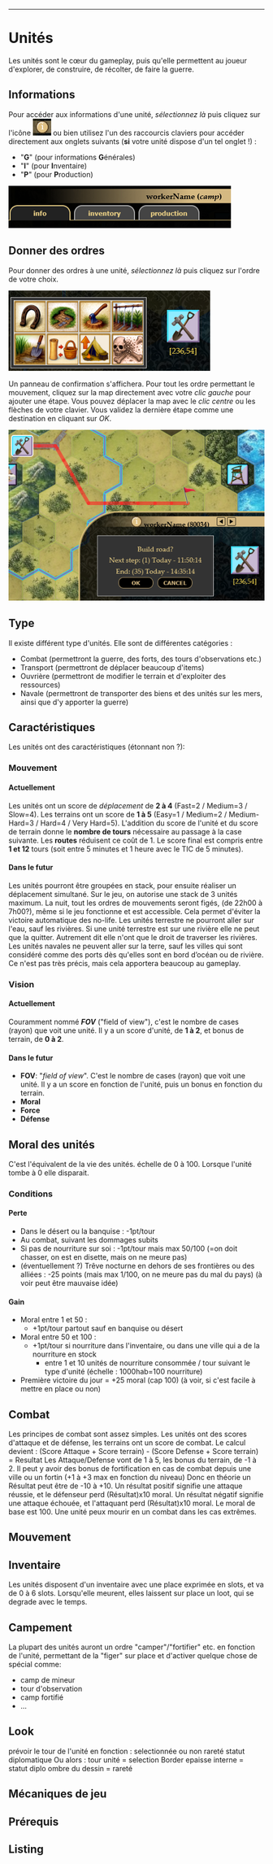 ____
# Unités
Les unités sont le cœur du gameplay, puis qu'elle permettent au joueur d'explorer, de construire, de récolter, de faire la guerre.
## Informations
Pour accéder aux informations d'une unité, _sélectionnez là_ puis cliquez sur l'icône ![infoicone.png](media/infoicone.png) ou bien utilisez l'un des raccourcis claviers pour accéder directement aux onglets suivants (**si** votre unité dispose d'un tel onglet !) :
 - "**G**" (pour informations **G**énérales)
 - "**I**" (pour **I**nventaire)
 - "**P**" (pour **P**roduction)

![unittab.png](media/unittab.png)

## Donner des ordres
Pour donner des ordres à une unité, _sélectionnez là_ puis cliquez sur l'ordre de votre choix. 

![unitorder.png](media/unitorder.png)

Un panneau de confirmation s'affichera. Pour tout les ordre permettant le mouvement, cliquez sur la map directement avec votre _clic gauche_ pour ajouter une étape. Vous pouvez déplacer la map avec le _clic centre_ ou les flèches de votre clavier. Vous validez la dernière étape comme une destination en cliquant sur _OK_.

![move.png](media/move.png)

## Type
Il existe différent type d'unités. Elle sont de différentes catégories :
 - Combat (permettront la guerre, des forts, des tours d'observations etc.)
 - Transport (permettront de déplacer beaucoup d'items)
 - Ouvrière (permettront de modifier le terrain et d'exploiter des ressources)
 - Navale (permettront de transporter des biens et des unités sur les mers, ainsi que d'y apporter la guerre)

## Caractéristiques
Les unités ont des caractéristiques (étonnant non ?):
### Mouvement
#### Actuellement
Les unités ont un score de _déplacement_ de **2 à 4** (Fast=2 / Medium=3 / Slow=4).
Les terrains ont un score de **1 à 5** (Easy=1 / Medium=2 / Medium-Hard=3 / Hard=4 / Very Hard=5).
L'addition du score de l'unité et du score de terrain donne le **nombre de tours** nécessaire au passage à la case suivante. Les **routes** réduisent ce coût de 1. Le score final est compris entre **1 et 12** tours (soit entre 5 minutes et 1 heure avec le TIC de 5 minutes).
#### Dans le futur
Les unités pourront être groupées en stack, pour ensuite réaliser un déplacement simultané. Sur le jeu, on autorise une stack de 3 unités maximum.
La nuit, tout les ordres de mouvements seront figés, (de 22h00 à 7h00?), même si le jeu fonctionne et est accessible. Cela permet d'éviter la victoire automatique des no-life.
Les unités terrestre ne pourront aller sur l'eau, sauf les rivières. Si une unité terrestre est sur une rivière elle ne peut que la quitter. Autrement dit elle n'ont que le droit de traverser les rivières. 
Les unités navales ne peuvent aller sur la terre, sauf les villes qui sont considéré comme des ports dès qu'elles sont en bord d’océan ou de rivière. Ce n'est pas très précis, mais cela apportera beaucoup au gameplay.
### Vision
#### Actuellement
Couramment nommé **_FOV_** ("field of view"), c'est le nombre de cases (rayon) que voit une unité. Il y a un score d'unité, de **1 à 2**, et bonus de terrain, de **0 à 2**.
#### Dans le futur



 - **FOV**: "_field of view_". C'est le nombre de cases (rayon) que voit une unité. Il y a un score en fonction de l'unité, puis un bonus en fonction du terrain. 
 - **Moral**
 - **Force**
 - **Défense**



## Moral des unités
C'est l'équivalent de la vie des unités. échelle de 0 à 100. Lorsque l'unité tombe à 0 elle disparait.
### Conditions
#### Perte
 - Dans le désert ou la banquise : -1pt/tour
 - Au combat, suivant les dommages subits
 - Si pas de nourriture sur soi : -1pt/tour mais max 50/100 (=on doit chasser, on est en disette, mais on ne meure pas)
 - (éventuellement ?) Trêve nocturne en dehors de ses frontières ou des alliées : -25 points (mais max 1/100, on ne meure pas du mal du pays) (à voir peut être mauvaise idée)
#### Gain
 - Moral entre 1 et 50 : 
	 - +1pt/tour partout sauf en banquise ou désert
 - Moral entre 50 et 100 : 
	 - +1pt/tour si nourriture dans l'inventaire, ou dans une ville qui a de la nourriture en stock
		 - entre 1 et 10 unités de nourriture consommée / tour suivant le type d'unité (échelle : 1000hab=100 nourriture)
 - Première victoire du jour = +25 moral (cap 100) (à voir, si c'est facile à mettre en place ou non)

## Combat
Les principes de combat sont assez simples. Les unités ont des scores d'attaque et de défense, les terrains ont un score de combat. Le calcul devient :
	(Score Attaque + Score terrain) - (Score Defense + Score terrain) = Resultat
Les Attaque/Defense vont de 1 à 5, les bonus du terrain, de -1 à 2. Il peut y avoir des bonus de fortification en cas de combat depuis une ville ou un fortin (+1 à +3 max en fonction du niveau)
Donc en théorie un Résultat peut être de -10 à +10.
Un résultat positif signifie une attaque réussie, et le défenseur perd (Résultat)x10 moral.
Un résultat négatif signifie une attaque échouée, et l'attaquant perd (Résultat)x10 moral.
Le moral de base est 100. Une unité peux mourir en un combat dans les cas extrêmes.
## Mouvement

## Inventaire
Les unités disposent d'un inventaire avec une place exprimée en slots, et va de 0 à 6 slots.
Lorsqu'elle meurent, elles laissent sur place un loot, qui se degrade avec le temps.

## Campement
La plupart des unités auront un ordre "camper"/"fortifier" etc. en fonction de l'unité, permettant de la "figer" sur place et d'activer quelque chose de spécial comme:
 - camp de mineur
 - tour d'observation
 - camp fortifié
 - ...

## Look
prévoir le tour de l'unité en fonction :
	selectionnée ou non
	rareté
	statut diplomatique
Ou alors :
	tour unité = selection
	Border epaisse interne = statut diplo
	ombre du dessin = rareté






## Mécaniques de jeu
## Prérequis
## Listing

